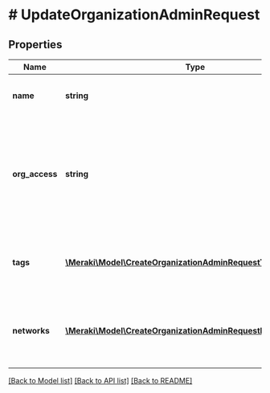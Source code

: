 # # UpdateOrganizationAdminRequest

## Properties

Name | Type | Description | Notes
------------ | ------------- | ------------- | -------------
**name** | **string** | The name of the dashboard administrator | [optional]
**org_access** | **string** | The privilege of the dashboard administrator on the organization. Can be one of &#39;full&#39;, &#39;read-only&#39;, &#39;enterprise&#39; or &#39;none&#39; | [optional]
**tags** | [**\Meraki\Model\CreateOrganizationAdminRequestTagsInner[]**](CreateOrganizationAdminRequestTagsInner.md) | The list of tags that the dashboard administrator has privileges on | [optional]
**networks** | [**\Meraki\Model\CreateOrganizationAdminRequestNetworksInner[]**](CreateOrganizationAdminRequestNetworksInner.md) | The list of networks that the dashboard administrator has privileges on | [optional]

[[Back to Model list]](../../README.md#models) [[Back to API list]](../../README.md#endpoints) [[Back to README]](../../README.md)
